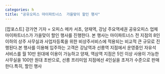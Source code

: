 ```yaml
---
categories: h
title: "공유오피스 마이파트너스  가을맞이 할인 행사"
---
```

[잡포스트] 강가연 기자 = 오피스 메카 서초, 양재역, 강남 주요역세권 공유오피스 업체 마이파트너스가 가을맞이 할인 행사를 진행한다. 본 행사는 마이파트너스 전 지점의 8인 이하의 상주 사무실과 사업자등록을 위한 비상주서비스에 적용되는 비교적 큰 규모로 진행된다.본 행사를 이용해 입주하는 고객은 강남역과 선릉역 지점에서 운영중인 자유석 서비스를 월 10만 원대에 이용이 가능하고 양재, 역삼역 지점은 5인 이상 사용이 가능한 사무실을 100만 원대 초반으로, 선릉 프리미엄 지점에선 4인실을 초저가 수준으로 판매한다.특히, 할인 행사